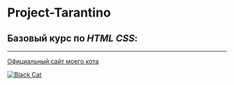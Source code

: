 # Project-Tarantino
## Базовый курс по ***HTML CSS***:

___

[Официальный сайт моего кота](https://dezolder.github.io/Project-Tarantino/ "Click to Go")

[![Black Cat](https://dezolder.github.io/Project-Tarantino/pic/20170816_110229.jpg)](https://dezolder.github.io/Project-Tarantino/)
